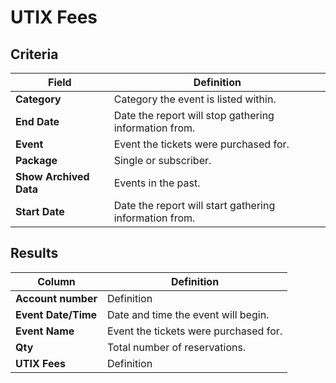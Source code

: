 # UTIX Fees

## Criteria

| **Field** | **Definition** |
| --- | --- |
| **Category** | Category the event is listed within. |
| **End Date** | Date the report will stop gathering information from. |
| **Event** | Event the tickets were purchased for. |
| **Package** | Single or subscriber. |
| **Show Archived Data** | Events in the past. |
| **Start Date** | Date the report will start gathering information from. |

## Results

| **Column** | **Definition** |
| --- | --- |
| **Account number** | Definition |
| **Event Date/Time** | Date and time the event will begin. |
| **Event Name** | Event the tickets were purchased for. |
| **Qty** | Total number of reservations. |
| **UTIX Fees** | Definition |

